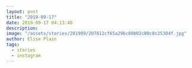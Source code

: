 ```yaml
---
layout: post
title: "2019-09-17"
date: 2019-09-17 04:13:40
description: 
image: "/assets/stories/201909/207812cf65a296c00b02c00c8c25304f.jpg"
author: Elise Plain
tags: 
  - stories
  - instagram
---
```



<p></p>
